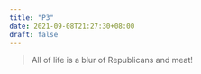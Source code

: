```yaml
---
title: "P3"
date: 2021-09-08T21:27:30+08:00
draft: false
---
```


> All of life is a blur of Republicans and meat!
